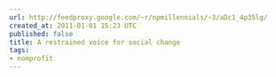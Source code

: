 ```yaml
---
url: http://feedproxy.google.com/~r/npmillennials/~3/aDc1_4p35lg/
created_at: 2011-01-01 15:23 UTC
published: false
title: A restrained voice for social change
tags:
- nomprofit
---
```




